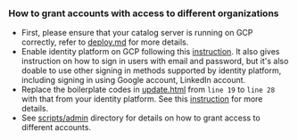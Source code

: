 ### How to grant accounts with access to different organizations

+ First, please ensure that your catalog server is running on GCP correctly, refer to [deploy.md](deploy.md) for more details.
+ Enable identity platform on GCP following this [instruction](https://cloud.google.com/identity-platform/docs/quickstart-email-password). It also gives instruction on how to sign in users with email and password, but it's also doable to use other signing in methods supported by identity platform, including signing in using Google account, LinkedIn account.
+ Replace the boilerplate codes in [update.html](../frontend/static/update.html) from `line 19` to `line 28` with that from your identity platform. See this [instruction](https://cloud.google.com/identity-platform/docs/quickstart-email-password) for more details.
+ See [scripts/admin](../scripts/admin) directory for details on how to grant access to different accounts.